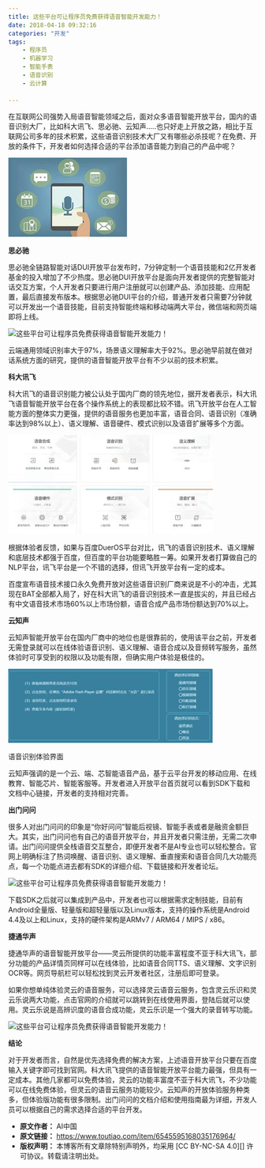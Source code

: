 ```yaml
---
title: 这些平台可让程序员免费获得语音智能开发能力！
date: 2018-04-18 09:32:16
categories: "开发"
tags:
	- 程序员
	- 机器学习
	- 智能手表
	- 语音识别
	- 云计算

---
```


在互联网公司强势入局语音智能领域之后，面对众多语音智能开放平台，国内的语音识别大厂，比如科大讯飞、思必驰、云知声.....也只好走上开放之路，相比于互联网公司多年的技术积累，这些语音识别技术大厂又有哪些必杀技呢？在免费、开放的条件下，开发者如何选择合适的平台添加语音能力到自己的产品中呢？

![这些平台可让程序员免费获得语音智能开发能力！][ZEVF-MEEF-3MUY.jpg]

**思必驰**

思必驰全链路智能对话DUI开放平台发布时，7分钟定制一个语音技能和2亿开发者基金的投入增加了不少热度。思必驰DUI开放平台是面向开发者提供的完整智能对话交互方案，个人开发者只要进行用户注册就可以创建产品、添加技能、应用配置，最后直接发布版本。根据思必驰DUI平台的介绍，普通开发者只需要7分钟就可以开发出一个语音技能，目前支持智能终端和移动端两大平台，微信端和网页端即将上线。

![这些平台可让程序员免费获得语音智能开发能力！][15240149998144450557683]

云端通用领域识别率大于97%，场景语义理解率大于92%。思必驰早前就在做对话系统方面的研究，提供的语音智能开放平台有不少以前的技术积累。

**科大讯飞**

科大讯飞的语音识别能力被公认处于国内厂商的领先地位，据开发者表示，科大讯飞语音智能开放平台在各个操作系统上的表现都比较不错。讯飞开放平台在人工智能方面的整体实力更强，提供的语音服务也更加丰富，语音合同、语音识别（准确率达到98%以上）、语义理解、语音硬件、模式识别以及语音扩展等多个方面。

![这些平台可让程序员免费获得语音智能开发能力！][UYMQ-NQFI-UYVV.jpg]

根据体验者反馈，如果与百度DuerOS平台对比，讯飞的语音识别技术、语义理解和底层技术都强于百度，但百度的平台功能要略胜一筹。如果开发者打算做自己的NLP平台，讯飞平台是一个不错的选择，但讯飞开放平台有一定的成本。

百度宣布语音技术接口永久免费开放对这些语音识别厂商来说是不小的冲击，尤其现在BAT全部都入局了，好在科大讯飞的语音识别技术一直是拔尖的，并且已经占有中文语音技术市场60%以上市场份额，语音合成产品市场份额达到70%以上。

**云知声**

云知声智能开放平台在国内厂商中的地位也是很靠前的，使用该平台之前，开发者无需登录就可以在线体验语音识别、语义理解、语音合成以及音频转写服务，虽然体验时可享受到的权限以及功能有限，但确实用户体验是极佳的。

![这些平台可让程序员免费获得语音智能开发能力！][ZMUE-FQ7R-F2AU.jpg]

语音识别体验界面

云知声强调的是一个云、端、芯智能语音产品，基于云平台开发的移动应用、在线教育、智能芯片、智能客服等。开发者进入开放平台首页就可以看到SDK下载和文档中心链接，开发者的支持相对完善。


**出门问问**

很多人对出门问问的印象是“你好问问”智能后视镜、智能手表或者是融资金额巨大。其实，出门问问也有自己的语音开放平台，并且开发者只需注册，无需二次申请。出门问问提供全栈语音交互整合，即便开发者不是AI专业也可以轻松整合。官网上明确标注了热词唤醒、语音识别、语义理解、垂直搜索和语音合同几大功能亮点，每一个功能点进去都有SDK的详细介绍、下载链接和开发者论坛。

![这些平台可让程序员免费获得语音智能开发能力！][1524015044757798c5a60ad]

下载SDK之后就可以集成到产品中，开发者也可以根据需求定制技能，目前有Android全量版、轻量版和超轻量版以及Linux版本，支持的操作系统是Android 4.4及以上和Linux，支持的硬件架构是ARMv7 / ARM64 / MIPS / x86。

**捷通华声**

捷通华声的语音智能开放平台——灵云所提供的功能丰富程度不亚于科大讯飞，部分功能的产品详情页同样可以在线体验，比如语音合同TTS、语义理解、文字识别OCR等。网页导航栏可以轻松找到灵云开发者社区，注册后即可登录。

如果你想单纯体验灵云的语音服务，可以选择灵云语音云服务，包含灵云乐识和灵云乐说两大功能，点击官网的介绍就可以跳转到在线使用界面，登陆后就可以使用。灵云乐说是高辨识度的语音合成功能，灵云乐识是一个强大的录音转写功能。

![这些平台可让程序员免费获得语音智能开发能力！][152401505483217da1d4412]

**结论**

对于开发者而言，自然是优先选择免费的解决方案，上述语音开放平台只要在百度输入关键字即可找到官网。科大讯飞提供的语音智能开放平台能力最强，但具有一定成本。其他几家都可以免费体验，灵云的功能丰富度不亚于科大讯飞，不少功能可以在线免费体验，但灵云的语音云服务功能较少。云知声的开放体验服务种类多，但体验版功能有很多限制。出门问问的文档介绍和使用指南最为详细，开发人员可以根据自己的需求选择合适的平台开发。


[ZEVF-MEEF-3MUY.jpg]: static/resources/crawler/ZEVF-MEEF-3MUY.jpg
[15240149998144450557683]: http://p1.pstatp.com/large/pgc-image/15240149998144450557683
[UYMQ-NQFI-UYVV.jpg]: static/resources/crawler/UYMQ-NQFI-UYVV.jpg
[ZMUE-FQ7R-F2AU.jpg]: static/resources/crawler/ZMUE-FQ7R-F2AU.jpg
[1524015044757798c5a60ad]: http://p9.pstatp.com/large/pgc-image/1524015044757798c5a60ad
[152401505483217da1d4412]: http://p9.pstatp.com/large/pgc-image/152401505483217da1d4412
 *  **原文作者：** AI中国
 *  **原文链接：** https://www.toutiao.com/item/6545595168035176964/
 *  **版权声明：** 本博客所有文章除特别声明外，均采用 [CC BY-NC-SA 4.0][] 许可协议。转载请注明出处。
